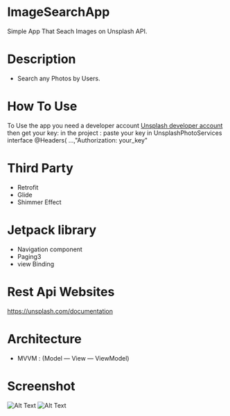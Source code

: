 # ImageSearchApp
Simple App That Seach Images on Unsplash API.

# Description 
- Search any Photos by Users.

# How To Use
To Use the app you need a developer account [Unsplash developer account](https://unsplash.com/documentation#creating-a-developer-account) then get your key:
in the project :
paste your key in UnsplashPhotoServices interface @Headers( ...,"Authorization: your_key"

# Third Party 
- Retrofit
- Glide
- Shimmer Effect

# Jetpack library
- Navigation component
- Paging3
- view Binding

# Rest Api Websites
https://unsplash.com/documentation

# Architecture
- MVVM : (Model — View — ViewModel)

# Screenshot 
![Alt Text](https://media.giphy.com/media/1sOA97LV1rAaL7JnWu/giphy.gif)
![Alt Text](https://media.giphy.com/media/HCgswJ4XFwjALYYTT7/giphy.gif)

